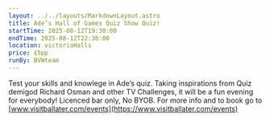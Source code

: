 ```yaml
---
layout: ../../layouts/MarkdownLayout.astro
title: Ade’s Hall of Games Quiz Show Quiz!
startTime: 2025-08-12T19:30:00
endTime: 2025-08-12T22:30:00
location: victoriaHalls
price: £5pp
runBy: BVWteam
---
```

Test your skills and knowlege in Ade’s quiz. Taking
inspirations from Quiz demigod Richard Osman and other TV Challenges, it will be a fun evening for everybody!
Licenced bar only, No BYOB.
For more info and to book go to [www.visitballater.com/events](https://www.visitballater.com/events)